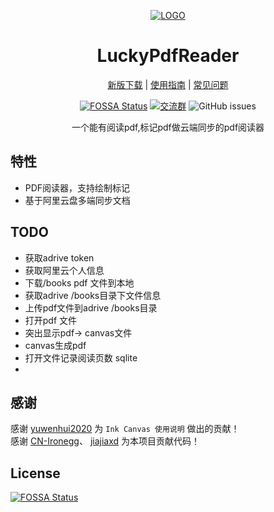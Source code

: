 <div align="center">

[![LOGO](https://github.com/WXRIW/Ink-Canvas/blob/master/Ink%20Canvas/Resources/InkCanvas.png?raw=true "LOGO")](# "LOGO")

# LuckyPdfReader

  [新版下载](https://github.com/WXRIW/Ink-Canvas/releases/latest "Latest Releases") | [使用指南](https://github.com/WXRIW/Ink-Canvas/blob/master/Manual.md "说明和指南") | [常见问题](https://github.com/WXRIW/Ink-Canvas#FAQ "FAQ")
  
[![FOSSA Status](https://app.fossa.com/api/projects/git%2Bgithub.com%2FWXRIW%2FInk-Canvas.svg?type=shield)](https://app.fossa.com/projects/git%2Bgithub.com%2FWXRIW%2FInk-Canvas?ref=badge_shield) [![交流群](https://img.shields.io/badge/-%E4%BA%A4%E6%B5%81%E7%BE%A4%20891915376-blue?style=flat&logo=TencentQQ)](https://jq.qq.com/?_wv=1027&k=NvlM1Rgg)  ![GitHub issues](https://img.shields.io/github/issues/WXRIW/Ink-Canvas?logo=github)


  
一个能有阅读pdf,标记pdf做云端同步的pdf阅读器



</div>

## 特性
- PDF阅读器，支持绘制标记
- 基于阿里云盘多端同步文档

## TODO
- 获取adrive token
- 获取阿里云个人信息
- 下载/books pdf 文件到本地
- 获取adrive /books目录下文件信息
- 上传pdf文件到adrive /books目录
- 打开pdf 文件
- 突出显示pdf-> canvas文件
- canvas生成pdf
- 打开文件记录阅读页数 sqlite
- 


## 感谢
感谢 [yuwenhui2020](https://github.com/yuwenhui2020) 为 `Ink Canvas 使用说明` 做出的贡献！  
感谢 [CN-Ironegg](https://github.com/CN-Ironegg)、 [jiajiaxd](https://github.com/jiajiaxd) 为本项目贡献代码！  

## License
[![FOSSA Status](https://app.fossa.com/api/projects/git%2Bgithub.com%2FWXRIW%2FInk-Canvas.svg?type=large)](https://app.fossa.com/projects/git%2Bgithub.com%2FWXRIW%2FInk-Canvas?ref=badge_large)
